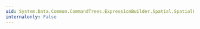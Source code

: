 ```yaml
---
uid: System.Data.Common.CommandTrees.ExpressionBuilder.Spatial.SpatialEdmFunctions.XCoordinate(System.Data.Common.CommandTrees.DbExpression)
internalonly: False
---
```

